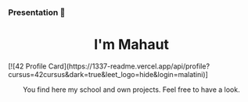 ### Presentation 👋

<h1 align="center">I'm Mahaut</h1>
[![42 Profile Card](https://1337-readme.vercel.app/api/profile?cursus=42cursus&dark=true&leet_logo=hide&login=malatini)]
<p align="center"> You find here my school and own projects.
Feel free to have a look.
</p>
<!--
**malatini42/malatini42** is a ✨ _special_ ✨ repository because its `README.md` (this file) appears on your GitHub profile.

Here are some ideas to get you started:

- 🔭 I’m currently working on ...
- 🌱 I’m currently learning ...
- 👯 I’m looking to collaborate on ...
- 🤔 I’m looking for help with ...
- 💬 Ask me about ...
- 📫 How to reach me: ...
- 😄 Pronouns: ...
- ⚡ Fun fact: ...
-->

